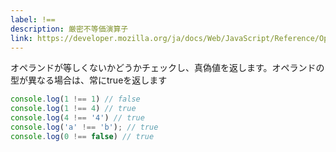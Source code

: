 ```yaml
---
label: !==
description: 厳密不等価演算子
link: https://developer.mozilla.org/ja/docs/Web/JavaScript/Reference/Operators/Strict_inequality
---
```


オペランドが等しくないかどうかチェックし、真偽値を返します。オペランドの型が異なる場合は、常にtrueを返します

```typescript
console.log(1 !== 1) // false
console.log(1 !== 4) // true
console.log(4 !== '4') // true
console.log('a' !== 'b'); // true
console.log(0 !== false) // true
```
